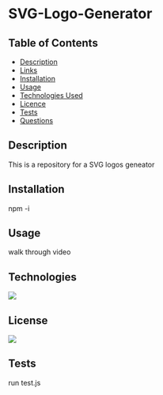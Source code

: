 # SVG-Logo-Generator

  ## Table of Contents

* [Description](#description)
* [Links](#links)
* [Installation](#Installation)
* [Usage](#Usage)
* [Technologies Used](#technologies)
* [Licence](#license)
* [Tests](#Tests)
* [Questions](#Questions)

## Description
This is a repository for a SVG logos geneator
## Installation
npm -i
## Usage
walk through video


## Technologies
<img src="https://img.shields.io/badge/Built%20with-Javascript-blue">

## License
<img src="https://img.shields.io/badge/license-MIT-blue">

## Tests
run test.js

